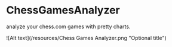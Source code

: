 ChessGamesAnalyzer
==================

analyze your chess.com games with pretty charts.


![Alt text](/resources/Chess Games Analyzer.png "Optional title")
